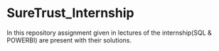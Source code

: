 # SureTrust_Internship
In this repository assignment given in lectures of the internship(SQL & POWERBI) are present with their solutions.
